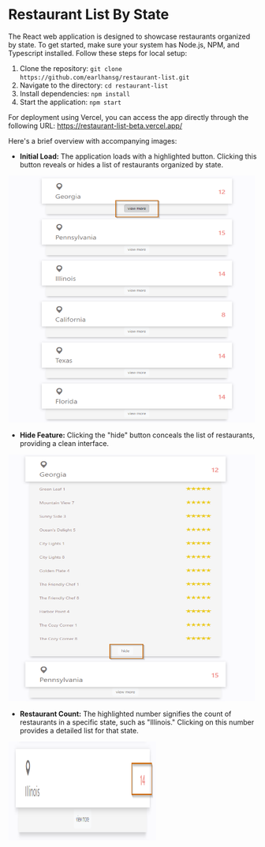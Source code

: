 # Restaurant List By State

The React web application is designed to showcase restaurants organized by state. To get started, make sure your system has Node.js, NPM, and Typescript installed. Follow these steps for local setup:

1. Clone the repository: `git clone https://github.com/earlhansg/restaurant-list.git`
2. Navigate to the directory: `cd restaurant-list`
3. Install dependencies: `npm install`
4. Start the application: `npm start`

For deployment using Vercel, you can access the app directly through the following URL: https://restaurant-list-beta.vercel.app/

Here's a brief overview with accompanying images:

- **Initial Load:** The application loads with a highlighted button. Clicking this button reveals or hides a list of restaurants organized by state.
<img src="https://github.com/earlhansg/restaurant-list/blob/main/images/image-1.png" style=" width:500px ; height:500px ">

- **Hide Feature:** Clicking the "hide" button conceals the list of restaurants, providing a clean interface.
<img src="https://github.com/earlhansg/restaurant-list/blob/main/images/image-2.png" style=" width:500px ; height:500px ">

- **Restaurant Count:** The highlighted number signifies the count of restaurants in a specific state, such as "Illinois." Clicking on this number provides a detailed list for that state.
<img src="https://github.com/earlhansg/restaurant-list/blob/main/images/image-3.png" style=" width:300px ; height:200px ">
